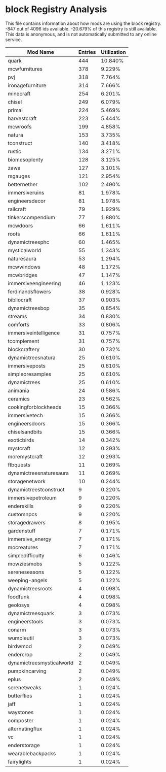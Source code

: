 # block Registry Analysis

This file contains information about how mods are using the block registry. -847
out of 4096 ids available. -20.679% of this registry is still available. This
data is anonymous, and is not automatically submitted to any online service.


| Mod Name                  | Entries | Utilization |
|---------------------------|---------|-------------|
| quark                     | 444     | 10.840%     |
| mcwfurnitures             | 378     | 9.229%      |
| pvj                       | 318     | 7.764%      |
| ironagefurniture          | 314     | 7.666%      |
| minecraft                 | 254     | 6.201%      |
| chisel                    | 249     | 6.079%      |
| primal                    | 224     | 5.469%      |
| harvestcraft              | 223     | 5.444%      |
| mcwroofs                  | 199     | 4.858%      |
| natura                    | 153     | 3.735%      |
| tconstruct                | 140     | 3.418%      |
| rustic                    | 134     | 3.271%      |
| biomesoplenty             | 128     | 3.125%      |
| zawa                      | 127     | 3.101%      |
| rsgauges                  | 121     | 2.954%      |
| betternether              | 102     | 2.490%      |
| immersiveruins            | 81      | 1.978%      |
| engineersdecor            | 81      | 1.978%      |
| railcraft                 | 79      | 1.929%      |
| tinkerscompendium         | 77      | 1.880%      |
| mcwdoors                  | 66      | 1.611%      |
| roots                     | 66      | 1.611%      |
| dynamictreesphc           | 60      | 1.465%      |
| mysticalworld             | 55      | 1.343%      |
| naturesaura               | 53      | 1.294%      |
| mcwwindows                | 48      | 1.172%      |
| mcwbridges                | 47      | 1.147%      |
| immersiveengineering      | 46      | 1.123%      |
| ferdinandsflowers         | 38      | 0.928%      |
| bibliocraft               | 37      | 0.903%      |
| dynamictreesbop           | 35      | 0.854%      |
| streams                   | 34      | 0.830%      |
| comforts                  | 33      | 0.806%      |
| immersiveintelligence     | 31      | 0.757%      |
| tcomplement               | 31      | 0.757%      |
| blockcraftery             | 30      | 0.732%      |
| dynamictreesnatura        | 25      | 0.610%      |
| immersiveposts            | 25      | 0.610%      |
| simpleoresamples          | 25      | 0.610%      |
| dynamictrees              | 25      | 0.610%      |
| animania                  | 24      | 0.586%      |
| ceramics                  | 23      | 0.562%      |
| cookingforblockheads      | 15      | 0.366%      |
| immersivetech             | 15      | 0.366%      |
| engineersdoors            | 15      | 0.366%      |
| chiselsandbits            | 15      | 0.366%      |
| exoticbirds               | 14      | 0.342%      |
| mystcraft                 | 12      | 0.293%      |
| moremystcraft             | 12      | 0.293%      |
| ftbquests                 | 11      | 0.269%      |
| dynamictreesnaturesaura   | 11      | 0.269%      |
| storagenetwork            | 10      | 0.244%      |
| dynamictreestconstruct    | 9       | 0.220%      |
| immersivepetroleum        | 9       | 0.220%      |
| enderskills               | 9       | 0.220%      |
| customnpcs                | 9       | 0.220%      |
| storagedrawers            | 8       | 0.195%      |
| gardenstuff               | 7       | 0.171%      |
| immersive_energy          | 7       | 0.171%      |
| mocreatures               | 7       | 0.171%      |
| simpledifficulty          | 6       | 0.146%      |
| mowziesmobs               | 5       | 0.122%      |
| sereneseasons             | 5       | 0.122%      |
| weeping-angels            | 5       | 0.122%      |
| dynamictreesroots         | 4       | 0.098%      |
| foodfunk                  | 4       | 0.098%      |
| geolosys                  | 4       | 0.098%      |
| dynamictreesquark         | 3       | 0.073%      |
| engineerstools            | 3       | 0.073%      |
| conarm                    | 3       | 0.073%      |
| wumpleutil                | 3       | 0.073%      |
| birdwmod                  | 2       | 0.049%      |
| endercrop                 | 2       | 0.049%      |
| dynamictreesmysticalworld | 2       | 0.049%      |
| pumpkincarving            | 2       | 0.049%      |
| eplus                     | 2       | 0.049%      |
| serenetweaks              | 1       | 0.024%      |
| butterflies               | 1       | 0.024%      |
| jaff                      | 1       | 0.024%      |
| waystones                 | 1       | 0.024%      |
| composter                 | 1       | 0.024%      |
| alternatingflux           | 1       | 0.024%      |
| vc                        | 1       | 0.024%      |
| enderstorage              | 1       | 0.024%      |
| wearablebackpacks         | 1       | 0.024%      |
| fairylights               | 1       | 0.024%      |
